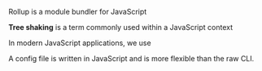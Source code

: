Rollup is a module bundler for JavaScript 

**Tree shaking** is a term commonly used within a JavaScript context

In modern JavaScript applications, we use 

A config file is written in JavaScript and is more flexible than the raw CLI.